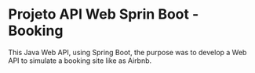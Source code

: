 # Projeto API Web Sprin Boot - Booking

This Java Web API, using Spring Boot, the purpose was to develop a Web API to simulate a booking site like as Airbnb.

